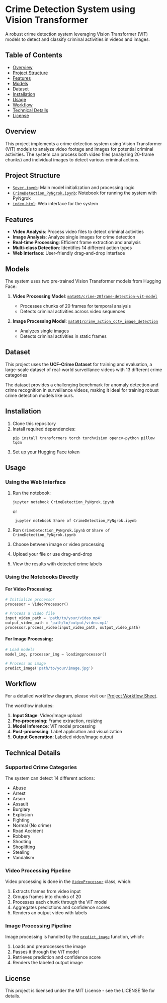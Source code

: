 # Crime Detection System using Vision Transformer

A robust crime detection system leveraging Vision Transformer (ViT) models to detect and classify criminal activities in videos and images.


## Table of Contents

- [Overview](#overview)
- [Project Structure](#project-structure)
- [Features](#features)
- [Models](#models)
- [Dataset](#dataset)
- [Installation](#installation)
- [Usage](#usage)
- [Workflow](#workflow)
- [Technical Details](#technical-details)
- [License](#license)


## Overview

This project implements a crime detection system using Vision Transformer (ViT) models to analyze video footage and images for potential criminal activities. The system can process both video files (analyzing 20-frame chunks) and individual images to detect various criminal actions.


## Project Structure

- [`Sever.ipynb`](Sever.ipynb): Main model initialization and processing logic
- [`CrimeDetection_PyNgrok.ipynb`](CrimeDetection_PyNgrok.ipynb): Notebook for running the system with PyNgrok
- [`index.html`](index.html): Web interface for the system


## Features

- **Video Analysis**: Process video files to detect criminal activities
- **Image Analysis**: Analyze single images for crime detection
- **Real-time Processing**: Efficient frame extraction and analysis
- **Multi-class Detection**: Identifies 14 different action types
- **Web Interface**: User-friendly drag-and-drop interface


## Models

The system uses two pre-trained Vision Transformer models from Hugging Face:

1. **Video Processing Model**: [`mata01/crime-20frame-detection-vit-model`](https://huggingface.co/mata01/crime-20frame-detection-vit-model)
   - Processes chunks of 20 frames for temporal analysis
   - Detects criminal activities across video sequences

2. **Image Processing Model**: [`mata01/crime_action_cctv_image_detection`](https://huggingface.co/mata01/crime_action_cctv_image_detection)
   - Analyzes single images
   - Detects criminal activities in static frames


## Dataset

This project uses the **UCF-Crime Dataset** for training and evaluation, a large-scale dataset of real-world surveillance videos with 13 different crime categories

The dataset provides a challenging benchmark for anomaly detection and crime recognition in surveillance videos, making it ideal for training robust crime detection models like ours.


## Installation

1. Clone this repository
2. Install required dependencies:
   ```
   pip install transformers torch torchvision opencv-python pillow tqdm
   ```
3. Set up your Hugging Face token


## Usage


### Using the Web Interface

1. Run the notebook:
   ```
   jupyter notebook CrimeDetection_PyNgrok.ipynb
   ```
   or
   
   ```
    jupyter notebook Share of CrimeDetection_PyNgrok.ipynb
   ```
3. Run `CrimeDetection_PyNgrok.ipynb` or `Share of CrimeDetection_PyNgrok.ipynb`
4. Choose between image or video processing
5. Upload your file or use drag-and-drop
6. View the results with detected crime labels


### Using the Notebooks Directly


#### For Video Processing:
```python
# Initialize processor
processor = VideoProcessor()

# Process a video file
input_video_path = 'path/to/your/video.mp4'
output_video_path = 'path/to/output/video.mp4'
processor.process_video(input_video_path, output_video_path)
```

#### For Image Processing:


```python
# Load models
model_img, processor_img = loadimgprocessor()

# Process an image
predict_image('path/to/your/image.jpg')
```


## Workflow

For a detailed workflow diagram, please visit our [Project Workflow Sheet](https://docs.google.com/spreadsheets/d/1KjuKD9uvWe0Wd_baS6i7fuCNL_1M2yDRVs80rsi7FEo/edit?usp=sharing).

The workflow includes:
1. **Input Stage**: Video/Image upload
2. **Pre-processing**: Frame extraction, resizing
3. **Model Inference**: ViT model processing
4. **Post-processing**: Label application and visualization
5. **Output Generation**: Labeled video/image output


## Technical Details


### Supported Crime Categories

The system can detect 14 different actions:
- Abuse
- Arrest
- Arson
- Assault
- Burglary
- Explosion
- Fighting
- Normal (No crime)
- Road Accident
- Robbery
- Shooting
- Shoplifting
- Stealing
- Vandalism


### Video Processing Pipeline

Video processing is done in the [`VideoProcessor`](Sever.ipynb#L46) class, which:
1. Extracts frames from video input
2. Groups frames into chunks of 20
3. Processes each chunk through the ViT model
4. Aggregates predictions and confidence scores
5. Renders an output video with labels


### Image Processing Pipeline

Image processing is handled by the [`predict_image`](Sever.ipynb#L252) function, which:
1. Loads and preprocesses the image
2. Passes it through the ViT model
3. Retrieves prediction and confidence score
4. Renders the labeled output image


## License

This project is licensed under the MIT License - see the LICENSE file for details.
